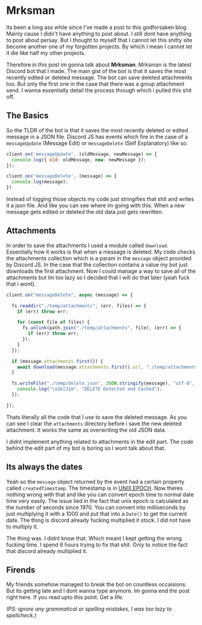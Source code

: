 # Mrksman

Its been a long ass while since I've made a post to this godforsaken blog. Mainly cause I didn't have anything to post about. I still dont have anything to post about persay. But I thought to myself that I cannot let this shitty site become another one of my forgotten projects. By which I mean I cannot let it die like half my other projects. 

Therefore in this post im gonna talk about **Mrksman**. Mrksman is the latest Discord bot that I made. The main gist of the bot is that it saves the most recently edited or deleted message. The bot can save deleted attachments too. But only the first one in the case that there was a group attachment send. I wanna essentially detail the process through which i pulled this shit off. 

## The Basics
So the TLDR of the bot is that it saves the most recently deleted or edited message in a JSON file. Discord JS has events which fire in the case of a `messageUpdate` (Message Edit) or `messageDelete` (Self Explanatory) like so.

```js
client.on('messageUpdate', (oldMessage, newMessage) => {
  console.log({ old: oldMessage, new: newMessage });
});

client.on('messageDelete', (message) => {
  console.log(message);
})
```

Instead of logging those objects my code just stringifies that shit and writes it a json file. And like you can see where im going with this. When a new message gets edited or deleted the old data just gets rewritten. 

## Attachments
In order to save the attachments I used a module called `download`. Essentially how it works is that when a message is deleted. My code checks the attachments collection which is a param in the `message` object provided by Discord JS. In the case that the collection contains a value my bot just downloads the first attachment. Now I could manage a way to save all of the attachments but Im too lazy so I decided that I will do that later (yeah fuck that i wont). 

```js
client.on("messageDelete", async (message) => {

  fs.readdir("./temp/attachments", (err, files) => {
    if (err) throw err;

    for (const file of files) {
      fs.unlink(path.join("./temp/attachments", file), (err) => {
        if (err) throw err;
      });
    }
  });

  if (message.attachments.first()) {
    await download(message.attachments.first().url, "./temp/attachments");
  }

  fs.writeFile("./temp/delete.json", JSON.stringify(message), "utf-8", () => {
    console.log("\x1b[31m", "DELETE Detected and Cached");
  });

});
```

Thats literally all the code that I use to save the deleted message. As you can see I clear the `attachments` directory before i save the new deleted attachment. It works the same as overwriting the old JSON data. 

I didnt implement anything related to attachments in the edit part. The code behind the edit part of my bot is boring so I wont talk about that.

## Its always the dates
Yeah so the `message` object returned by the event had a certain property called `createdTimestamp`. The timestamp is  in [UNIX EPOCH](https://en.wikipedia.org/wiki/Unix_time). Now theres nothing wrong with that and like you can convert epoch time to normal date time very easily. The issue lied in the fact that unix epoch is calculated as the number of seconds since 1970. You can convert into milliseconds by just multiplying it with a 1000 and put that into a `Date()` to get the current date. The thing is discord already fucking multiplied it stock. I did not have to multiply it. 

The thing was. I didnt know that. Which meant I kept getting the wrong fucking time. I spend 6 hours trying to fix that shit. Only to notice the fact that discord already multiplied it. 


## Firends
My friends somehow managed to break the bot on countless occaisions. But its getting late and I dont wanna type anymore. Im gonna end the post right here. If you read upto this point. Get a life.

*(PS: ignore any grammatical or spelling mistakes, I was too lazy to spellcheck.)*